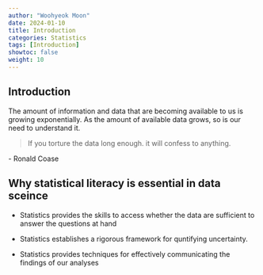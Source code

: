 ```yaml
---
author: "Woohyeok Moon"
date: 2024-01-10
title: Introduction
categories: Statistics
tags: [Introduction]
showtoc: false
weight: 10
---
```


## Introduction

  The amount of information and data that are becoming available to us is growing exponentially. As the amount of available data grows, so is our need to understand it.

> If you torture the data long enough. it will confess to anything.  

\- Ronald Coase

## Why statistical literacy is essential in data sceince

- Statistics provides the skills to access whether the data are sufficient to answer the questions at hand

- Statistics establishes a rigorous framework for quntifying uncertainty.

- Statistics provides techniques for effectively communicating the findings of our analyses
